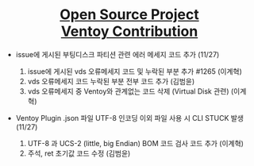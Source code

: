 <h1 align="center">
  <a href=https://www.ventoy.net/>Open Source Project</br>Ventoy Contribution</a>
</h1>

* issue에 게시된 부팅디스크 파티션 관련 에러 메세지 코드 추가 (11/27)
  1. issue에 게시된 vds 오류메세지 코드 및 누락된 부분 추가 #1265 (이계혁) 
  2. vds 오류메세지 코드 누락된 부분 전부 코드 추가 (김범윤) 
  3. vds 오류메세지 중 Ventoy와 관계없는 코드 삭제 (Virtual Disk 관련) (이계혁)

* Ventoy Plugin .json 파일 UTF-8 인코딩 이외 파일 사용 시 CLI STUCK 발생 (11/27)
  1. UTF-8 과 UCS-2 (little, big Endian) BOM 코드 검사 코드 추가 (이계혁)
  2. 주석, ret 초기값 코드 수정 (김범윤)
  